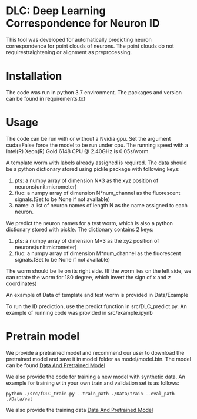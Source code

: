 # DLC: Deep Learning Correspondence for Neuron ID

This tool was developed for automatically predicting neuron correspondence for point clouds of neurons. The point clouds do not requirestraightening or alignment as preprocessing. 

# Installation
The code was run in python 3.7 environment. The packages and version can be found in requirements.txt

# Usage
The code can be run with or without a Nvidia gpu. Set the argument cuda=False force the model to be run under cpu. The running speed with a Intel(R) Xeon(R) Gold 6148 CPU @ 2.40GHz is 0.05s/worm.

A template worm with labels already assigned is required. The data should be a python dictionary stored using pickle package with following keys:
1. pts: a numpy array of dimension N*3 as the xyz position of neurons(unit:micrometer)
2. fluo: a numpy array of dimension N*num_channel as the fluorescent signals.(Set to be None if not available)
3. name: a list of neuron names of length N as the name assigned to each neuron.

We predict the neuron names for a test worm, which is also a python dictionary stored with pickle. The dictionary contains 2 keys:
1. pts: a numpy array of dimension M*3 as the xyz position of neurons(unit:micrometer)
2. fluo: a numpy array of dimension M*num_channel as the fluorescent signals.(Set to be None if not available)

The worm should be lie on its right side. (If the worm lies on the left side, we can rotate the worm for 180 degree, which invert the sign of x and z coordinates)

An example of Data of template and test worm is provided in Data/Example

To run the ID prediction, use the predict function in src/DLC_predict.py. An example of running code was provided in src/example.ipynb 

# Pretrain model
We provide a pretrained model and recommend our user to download the pretrained model and save it in model folder as model/model.bin. The model can be found <a href="https://osf.io/t7dzu/">Data And Pretrained Model</a>

We also provide the code for training a new model with synthetic data. An example for training with your own train and validation set is as follows:
```
python ./src/fDLC_train.py --train_path ./Data/train --eval_path ./Data/val
```
We also provide the training data <a href="https://osf.io/t7dzu/">Data And Pretrained Model</a>

